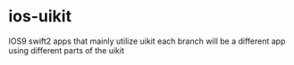 # ios-uikit
IOS9 swift2 apps that mainly utilize uikit
each branch will be a different app using different parts of the uikit
